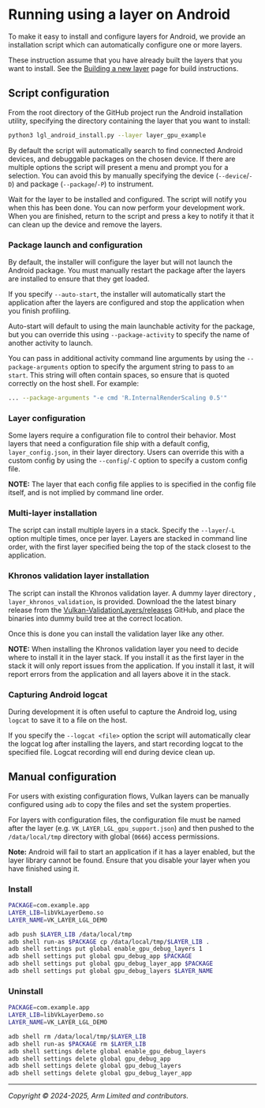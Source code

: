 # Running using a layer on Android

To make it easy to install and configure layers for Android, we provide an
installation script which can automatically configure one or more layers.

These instruction assume that you have already built the layers that you want
to install. See the [Building a new layer](./building.md) page for build
instructions.

## Script configuration

From the root directory of the GitHub project run the Android installation
utility, specifying the directory containing the layer that you want to
install:

```sh
python3 lgl_android_install.py --layer layer_gpu_example
```

By default the script will automatically search to find connected Android
devices, and debuggable packages on the chosen device. If there are multiple
options the script will present a menu and prompt you for a selection. You
can avoid this by manually specifying the device (`--device`/`-D`) and package
(`--package`/`-P`) to instrument.

Wait for the layer to be installed and configured. The script will notify you
when this has been done. You can now perform your development work. When you
are finished, return to the script and press a key to notify it that it can
clean up the device and remove the layers.

### Package launch and configuration

By default, the installer will configure the layer but will not launch the
Android package. You must manually restart the package after the layers are
installed to ensure that they get loaded.

If you specify `--auto-start`, the installer will automatically start the
application after the layers are configured and stop the application when you
finish profiling.

Auto-start will default to using the main launchable activity for the package,
but you can override this using `--package-activity` to specify the name of
another activity to launch.

You can pass in additional activity command line arguments by using the
`--package-arguments` option to specify the argument string to pass to
`am start`. This string will often contain spaces, so ensure that is quoted
correctly on the host shell. For example:

```sh
... --package-arguments "-e cmd 'R.InternalRenderScaling 0.5'"
```

### Layer configuration

Some layers require a configuration file to control their behavior. Most
layers that need a configuration file ship with a default config,
`layer_config.json`, in their layer directory. Users can override this with
a custom config by using the `--config`/`-C` option to specify a custom
config file.

**NOTE:** The layer that each config file applies to is specified in the config
file itself, and is not implied by command line order.

### Multi-layer installation

The script can install multiple layers in a stack. Specify the `--layer`/`-L`
option multiple times, once per layer. Layers are stacked in command line
order, with the first layer specified being the top of the stack closest to the
application.

### Khronos validation layer installation

The script can install the Khronos validation layer. A dummy layer directory ,
`layer_khronos_validation`, is provided. Download the the latest binary release
from the [Vulkan-ValidationLayers/releases][1] GitHub, and place the binaries
into dummy build tree at the correct location.

Once this is done you can install the validation layer like any other.

**NOTE:** When installing the Khronos validation layer you need to decide where
to install it in the layer stack. If you install it as the first layer in the
stack it will only report issues from the application. If you install it last,
it will report errors from the application and all layers above it in the
stack.

### Capturing Android logcat

During development it is often useful to capture the Android log, using
`logcat` to save it to a file on the host.

If you specify the `--logcat <file>` option the script will automatically clear
the logcat log after installing the layers, and start recording logcat to the
specified file. Logcat recording will end during device clean up.

## Manual configuration

For users with existing configuration flows, Vulkan layers can be manually
configured using `adb` to copy the files and set the system properties.

For layers with configuration files, the configuration file must be named
after the layer (e.g. `VK_LAYER_LGL_gpu_support.json`) and then pushed to
the `/data/local/tmp` directory with global (`0666`) access permissions.

**Note:** Android will fail to start an application if it has a layer enabled,
but the layer library cannot be found. Ensure that you disable your layer when
you have finished using it.

### Install

```sh
PACKAGE=com.example.app
LAYER_LIB=libVkLayerDemo.so
LAYER_NAME=VK_LAYER_LGL_DEMO

adb push $LAYER_LIB /data/local/tmp
adb shell run-as $PACKAGE cp /data/local/tmp/$LAYER_LIB .
adb shell settings put global enable_gpu_debug_layers 1
adb shell settings put global gpu_debug_app $PACKAGE
adb shell settings put global gpu_debug_layer_app $PACKAGE
adb shell settings put global gpu_debug_layers $LAYER_NAME
```

### Uninstall

```sh
PACKAGE=com.example.app
LAYER_LIB=libVkLayerDemo.so
LAYER_NAME=VK_LAYER_LGL_DEMO

adb shell rm /data/local/tmp/$LAYER_LIB
adb shell run-as $PACKAGE rm $LAYER_LIB
adb shell settings delete global enable_gpu_debug_layers
adb shell settings delete global gpu_debug_app
adb shell settings delete global gpu_debug_layers
adb shell settings delete global gpu_debug_layer_app
```

- - -

_Copyright © 2024-2025, Arm Limited and contributors._

[1]: https://github.com/KhronosGroup/Vulkan-ValidationLayers/releases/
